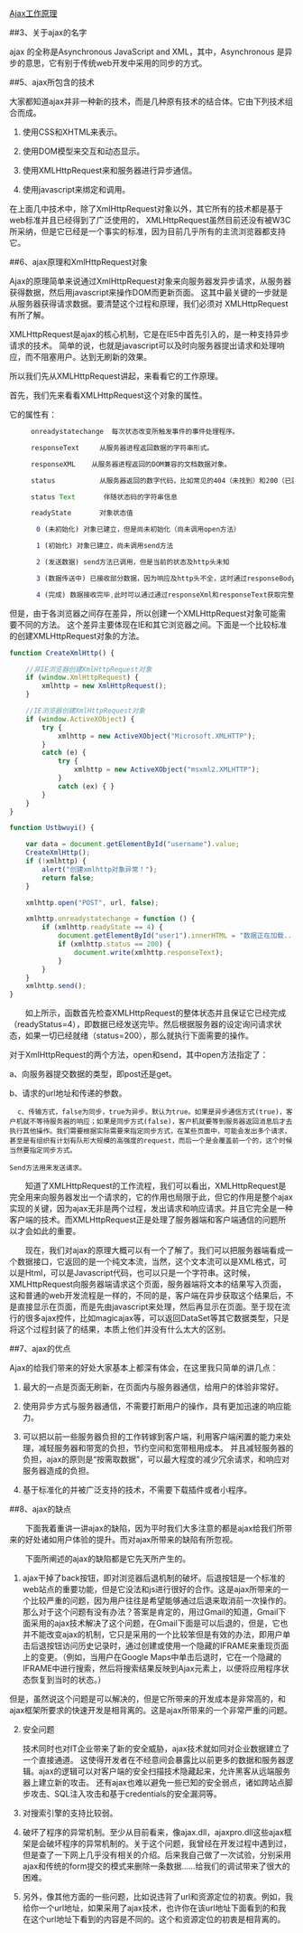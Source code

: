 ﻿[Ajax工作原理 ](http://www.cnblogs.com/mingmingruyuedlut/archive/2011/10/18/2216553.html)


##3、关于ajax的名字

ajax 的全称是Asynchronous JavaScript and XML，其中，Asynchronous 是异步的意思，它有别于传统web开发中采用的同步的方式。


##5、ajax所包含的技术


大家都知道ajax并非一种新的技术，而是几种原有技术的结合体。它由下列技术组合而成。

   1. 使用CSS和XHTML来表示。

   2. 使用DOM模型来交互和动态显示。

   3. 使用XMLHttpRequest来和服务器进行异步通信。

   4. 使用javascript来绑定和调用。

在上面几中技术中，除了XmlHttpRequest对象以外，其它所有的技术都是基于web标准并且已经得到了广泛使用的，
XMLHttpRequest虽然目前还没有被W3C所采纳，但是它已经是一个事实的标准，因为目前几乎所有的主流浏览器都支持它。

 

##6、ajax原理和XmlHttpRequest对象

 

Ajax的原理简单来说通过XmlHttpRequest对象来向服务器发异步请求，从服务器获得数据，然后用javascript来操作DOM而更新页面。
这其中最关键的一步就是从服务器获得请求数据。要清楚这个过程和原理，我们必须对 XMLHttpRequest有所了解。

XMLHttpRequest是ajax的核心机制，它是在IE5中首先引入的，是一种支持异步请求的技术。
简单的说，也就是javascript可以及时向服务器提出请求和处理响应，而不阻塞用户。达到无刷新的效果。

所以我们先从XMLHttpRequest讲起，来看看它的工作原理。

首先，我们先来看看XMLHttpRequest这个对象的属性。

它的属性有：


```js
  　　onreadystatechange  每次状态改变所触发事件的事件处理程序。

  　　responseText     从服务器进程返回数据的字符串形式。

  　　responseXML    从服务器进程返回的DOM兼容的文档数据对象。

  　　status           从服务器返回的数字代码，比如常见的404（未找到）和200（已就绪）

  　　status Text       伴随状态码的字符串信息

  　　readyState       对象状态值

　　　　0 (未初始化) 对象已建立，但是尚未初始化（尚未调用open方法）

　　　　1 (初始化) 对象已建立，尚未调用send方法

　　　　2 (发送数据) send方法已调用，但是当前的状态及http头未知

　　　　3 (数据传送中) 已接收部分数据，因为响应及http头不全，这时通过responseBody和responseText获取部分数据会出现错误，

　　　　4 (完成) 数据接收完毕,此时可以通过通过responseXml和responseText获取完整的回应数据
```
  

但是，由于各浏览器之间存在差异，所以创建一个XMLHttpRequest对象可能需要不同的方法。
这个差异主要体现在IE和其它浏览器之间。下面是一个比较标准的创建XMLHttpRequest对象的方法。

   

```js
function CreateXmlHttp() {

    //非IE浏览器创建XmlHttpRequest对象
    if (window.XmlHttpRequest) {
        xmlhttp = new XmlHttpRequest();
    }

    //IE浏览器创建XmlHttpRequest对象
    if (window.ActiveXObject) {
        try {
            xmlhttp = new ActiveXObject("Microsoft.XMLHTTP");
        }
        catch (e) {
            try {
                xmlhttp = new ActiveXObject("msxml2.XMLHTTP");
            }
            catch (ex) { }
        }
    }
}

function Ustbwuyi() {

    var data = document.getElementById("username").value;
    CreateXmlHttp();
    if (!xmlhttp) {
        alert("创建xmlhttp对象异常！");
        return false;
    }

    xmlhttp.open("POST", url, false);

    xmlhttp.onreadystatechange = function () {
        if (xmlhttp.readyState == 4) {
            document.getElementById("user1").innerHTML = "数据正在加载...";
            if (xmlhttp.status == 200) {
                document.write(xmlhttp.responseText);
            }
        }
    }
    xmlhttp.send();
}
```



　　如上所示，函数首先检查XMLHttpRequest的整体状态并且保证它已经完成（readyStatus=4），即数据已经发送完毕。然后根据服务器的设定询问请求状态，如果一切已经就绪（status=200），那么就执行下面需要的操作。

对于XmlHttpRequest的两个方法，open和send，其中open方法指定了：

a、向服务器提交数据的类型，即post还是get。

b、请求的url地址和传递的参数。

      c、传输方式，false为同步，true为异步。默认为true。如果是异步通信方式(true)，客户机就不等待服务器的响应；如果是同步方式(false)，客户机就要等到服务器返回消息后才去执行其他操作。我们需要根据实际需要来指定同步方式，在某些页面中，可能会发出多个请求，甚至是有组织有计划有队形大规模的高强度的request，而后一个是会覆盖前一个的，这个时候当然要指定同步方式。

    Send方法用来发送请求。

 

　　知道了XMLHttpRequest的工作流程，我们可以看出，XMLHttpRequest是完全用来向服务器发出一个请求的，它的作用也局限于此，但它的作用是整个ajax实现的关键，因为ajax无非是两个过程，发出请求和响应请求。并且它完全是一种客户端的技术。而XMLHttpRequest正是处理了服务器端和客户端通信的问题所以才会如此的重要。

　　现在，我们对ajax的原理大概可以有一个了解了。我们可以把服务器端看成一个数据接口，它返回的是一个纯文本流，当然，这个文本流可以是XML格式，可以是Html，可以是Javascript代码，也可以只是一个字符串。这时候，XMLHttpRequest向服务器端请求这个页面，服务器端将文本的结果写入页面，这和普通的web开发流程是一样的，不同的是，客户端在异步获取这个结果后，不是直接显示在页面，而是先由javascript来处理，然后再显示在页面。至于现在流行的很多ajax控件，比如magicajax等，可以返回DataSet等其它数据类型，只是将这个过程封装了的结果，本质上他们并没有什么太大的区别。

 

##7、ajax的优点


Ajax的给我们带来的好处大家基本上都深有体会，在这里我只简单的讲几点：

1. 最大的一点是页面无刷新，在页面内与服务器通信，给用户的体验非常好。

2. 使用异步方式与服务器通信，不需要打断用户的操作，具有更加迅速的响应能力。

3. 可以把以前一些服务器负担的工作转嫁到客户端，利用客户端闲置的能力来处理，减轻服务器和带宽的负担，节约空间和宽带租用成本。
    并且减轻服务器的负担，ajax的原则是“按需取数据”，可以最大程度的减少冗余请求，和响应对服务器造成的负担。

4. 基于标准化的并被广泛支持的技术，不需要下载插件或者小程序。


##8、ajax的缺点




　　下面我着重讲一讲ajax的缺陷，因为平时我们大多注意的都是ajax给我们所带来的好处诸如用户体验的提升。而对ajax所带来的缺陷有所忽视。

　　下面所阐述的ajax的缺陷都是它先天所产生的。

1. ajax干掉了back按钮，即对浏览器后退机制的破坏。后退按钮是一个标准的web站点的重要功能，但是它没法和js进行很好的合作。这是ajax所带来的一个比较严重的问题，因为用户往往是希望能够通过后退来取消前一次操作的。那么对于这个问题有没有办法？答案是肯定的，用过Gmail的知道，Gmail下面采用的ajax技术解决了这个问题，在Gmail下面是可以后退的，但是，它也并不能改变ajax的机制，它只是采用的一个比较笨但是有效的办法，即用户单击后退按钮访问历史记录时，通过创建或使用一个隐藏的IFRAME来重现页面上的变更。（例如，当用户在Google Maps中单击后退时，它在一个隐藏的IFRAME中进行搜索，然后将搜索结果反映到Ajax元素上，以便将应用程序状态恢复到当时的状态。）

但是，虽然说这个问题是可以解决的，但是它所带来的开发成本是非常高的，和ajax框架所要求的快速开发是相背离的。这是ajax所带来的一个非常严重的问题。

2. 安全问题

    技术同时也对IT企业带来了新的安全威胁，ajax技术就如同对企业数据建立了一个直接通道。
    这使得开发者在不经意间会暴露比以前更多的数据和服务器逻辑。ajax的逻辑可以对客户端的安全扫描技术隐藏起来，允许黑客从远端服务器上建立新的攻击。
    还有ajax也难以避免一些已知的安全弱点，诸如跨站点脚步攻击、SQL注入攻击和基于credentials的安全漏洞等。

3. 对搜索引擎的支持比较弱。

4. 破坏了程序的异常机制。至少从目前看来，像ajax.dll，ajaxpro.dll这些ajax框架是会破坏程序的异常机制的。关于这个问题，我曾经在开发过程中遇到过，但是查了一下网上几乎没有相关的介绍。后来我自己做了一次试验，分别采用ajax和传统的form提交的模式来删除一条数据……给我们的调试带来了很大的困难。

5. 另外，像其他方面的一些问题，比如说违背了url和资源定位的初衷。例如，我给你一个url地址，如果采用了ajax技术，也许你在该url地址下面看到的和我在这个url地址下看到的内容是不同的。这个和资源定位的初衷是相背离的。
 

 

